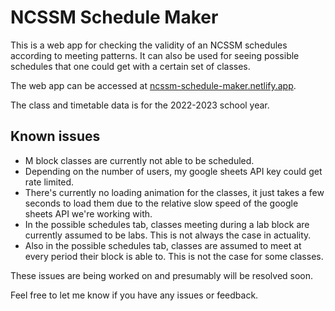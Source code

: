 # NCSSM Schedule Maker

This is a web app for checking the validity of an NCSSM schedules according to meeting patterns.
It can also be used for seeing possible schedules that one could get with a certain set of classes.

The web app can be accessed at [ncssm-schedule-maker.netlify.app](https://ncssm-schedule-maker.netlify.app).

The class and timetable data is for the 2022-2023 school year.

## Known issues

- M block classes are currently not able to be scheduled.
- Depending on the number of users, my google sheets API key could get rate limited.
- There's currently no loading animation for the classes, it just takes a few seconds to load them due to the relative slow speed of the google sheets API we're working with.
- In the possible schedules tab, classes meeting during a lab block are currently assumed to be labs. This is not always the case in actuality.
- Also in the possible schedules tab, classes are assumed to meet at every period their block is able to. This is not the case for some classes.

These issues are being worked on and presumably will be resolved soon.

Feel free to let me know if you have any issues or feedback.
